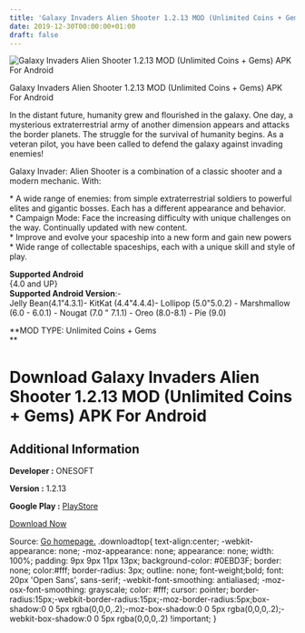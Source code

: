 ```yaml
---
title: 'Galaxy Invaders Alien Shooter 1.2.13 MOD (Unlimited Coins + Gems) APK For Android'
date: 2019-12-30T00:00:00+01:00
draft: false
---
```


![Galaxy Invaders Alien Shooter 1.2.13 MOD (Unlimited Coins + Gems) APK For Android](https://i1.wp.com/apkhome.net/wp-content/uploads/2019/11/Galaxy-Invaders-Alien-Shooter-1.2.13-MOD-Unlimited-Coins-Gems.png "Galaxy Invaders Alien Shooter 1.2.13 MOD (Unlimited Coins + Gems) APK For Android")

  

Galaxy Invaders Alien Shooter 1.2.13 MOD (Unlimited Coins + Gems) APK For Android

In the distant future, humanity grew and flourished in the galaxy. One day, a mysterious extraterrestrial army of another dimension appears and attacks the border planets. The struggle for the survival of humanity begins. As a veteran pilot, you have been called to defend the galaxy against invading enemies!

Galaxy Invader: Alien Shooter is a combination of a classic shooter and a modern mechanic. With:

\* A wide range of enemies: from simple extraterrestrial soldiers to powerful elites and gigantic bosses. Each has a different appearance and behavior.  
\* Campaign Mode: Face the increasing difficulty with unique challenges on the way. Continually updated with new content.  
\* Improve and evolve your spaceship into a new form and gain new powers  
\* Wide range of collectable spaceships, each with a unique skill and style of play.

**Supported Android**  
{4.0 and UP}  
**Supported Android Version**:-  
Jelly Bean(4.1"4.3.1)- KitKat (4.4"4.4.4)- Lollipop (5.0"5.0.2) - Marshmallow (6.0 - 6.0.1) - Nougat (7.0 " 7.1.1) - Oreo (8.0-8.1) - Pie (9.0)

**MOD TYPE: Unlimited Coins + Gems  
**

Download Galaxy Invaders Alien Shooter 1.2.13 MOD (Unlimited Coins + Gems) APK For Android
==========================================================================================

Additional Information
----------------------

**Developer :** ONESOFT

**Version :** 1.2.13

**Google Play :** [PlayStore](https://play.google.com/store/apps/details?id=com.alienshooter.galaxy.attack2)

  

[Download Now](https://store4app.co/post/galaxy-invaders-alien-shooter-1-2-13-mod-unlimited-coins-gems-apk-for-android_1574017803)

  
Source: [Go homepage.](https://store4app.co/post/galaxy-invaders-alien-shooter-1-2-13-mod-unlimited-coins-gems-apk-for-android_1574017803) .downloadtop{ text-align:center; -webkit-appearance: none; -moz-appearance: none; appearance: none; width: 100%; padding: 9px 9px 11px 13px; background-color: #0EBD3F; border: none; color:#fff; border-radius: 3px; outline: none; font-weight;bold; font: 20px 'Open Sans', sans-serif; -webkit-font-smoothing: antialiased; -moz-osx-font-smoothing: grayscale; color: #fff; cursor: pointer; border-radius:15px;-webkit-border-radius:15px;-moz-border-radius:5px;box-shadow:0 0 5px rgba(0,0,0,.2);-moz-box-shadow:0 0 5px rgba(0,0,0,.2);-webkit-box-shadow:0 0 5px rgba(0,0,0,.2) !important; }